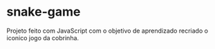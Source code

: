 # snake-game

Projeto feito com JavaScript com o objetivo de aprendizado recriado o iconico jogo da cobrinha.
